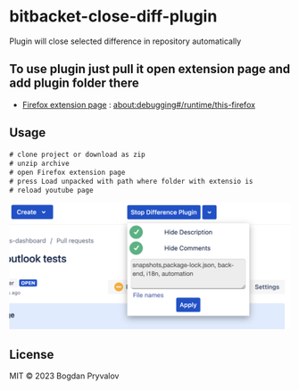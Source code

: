 # bitbacket-close-diff-plugin
Plugin will close selected difference in repository automatically
## To use plugin just pull it open extension page and add plugin folder there

* [Firefox extension page](about:debugging#/runtime/this-firefox) : [about:debugging#/runtime/this-firefox](about:debugging#/runtime/this-firefox)

## Usage
```
# clone project or download as zip
# unzip archive
# open Firefox extension page
# press Load unpacked with path where folder with extensio is
# reload youtube page
```

![Screenshot](assets/screenshot.png)

## License

MIT © 2023 Bogdan Pryvalov

